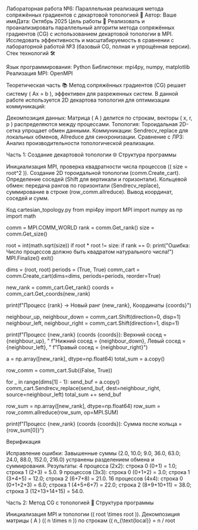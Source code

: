 Лабораторная работа №6: Параллельная реализация метода сопряжённых градиентов с декартовой топологией 🚀
Автор: Ваше имяДата: Октябрь 2025
Цель работы 🎯
Реализовать и проанализировать параллельный алгоритм метода сопряжённых градиентов (CG) с использованием декартовой топологии в MPI. Исследовать эффективность и масштабируемость в сравнении с лабораторной работой №3 (базовый CG, полная и упрощённая версии).
Стек технологий 🛠️

Язык программирования: Python
Библиотеки: mpi4py, numpy, matplotlib
Реализация MPI: OpenMPI

Теоретическая часть 📚
Метод сопряжённых градиентов (CG) решает систему ( Ax = b ), эффективен для разреженных систем. В данной работе используется 2D декартова топология для оптимизации коммуникаций:

Декомпозиция данных: Матрица ( A ) делится по строкам, векторы ( x, r, p ) распределяются между процессами.
Топология: Тороидальная 2D-сетка упрощает обмен данными.
Коммуникации: Sendrecv_replace для локальных обменов, Allreduce для синхронизации.
Сравнение с ЛР3: Анализ производительности топологической реализации.

Часть 1: Создание декартовой топологии 🌐
Структура программы

Инициализация MPI, проверка квадратности числа процессов (( size = root^2 )).
Создание 2D тороидальной топологии (comm.Create_cart).
Определение соседей (Shift для вертикали и горизонтали).
Кольцевой обмен: передача рангов по горизонтали (Sendrecv_replace), суммирование в строке (row_comm.allreduce).
Вывод координат, соседей и сумм.

Код
cartesian_topology.py
from mpi4py import MPI
import numpy as np
import math

comm = MPI.COMM_WORLD
rank = comm.Get_rank()
size = comm.Get_size()

root = int(math.sqrt(size))
if root * root != size:
    if rank == 0:
        print("Ошибка: Число процессов должно быть квадратом натурального числа!")
    MPI.Finalize()
    exit()

dims = (root, root)
periods = (True, True)
comm_cart = comm.Create_cart(dims=dims, periods=periods, reorder=True)

new_rank = comm_cart.Get_rank()
coords = comm_cart.Get_coords(new_rank)

print(f"Процесс {rank} -> Новый ранг {new_rank}, Координаты {coords}")

neighbour_up, neighbour_down = comm_cart.Shift(direction=0, disp=1)
neighbour_left, neighbour_right = comm_cart.Shift(direction=1, disp=1)

print(f"Процесс {new_rank} (coords {coords}): Верхний сосед = {neighbour_up}, "
      f"Нижний сосед = {neighbour_down}, Левый сосед = {neighbour_left}, "
      f"Правый сосед = {neighbour_right}")

a = np.array([new_rank], dtype=np.float64)
total_sum = a.copy()

row_comm = comm_cart.Sub((False, True))

for _ in range(dims[1] - 1):
    send_buf = a.copy()
    comm_cart.Sendrecv_replace(send_buf, dest=neighbour_right, source=neighbour_left)
    total_sum += send_buf

row_sum = np.array([new_rank], dtype=np.float64)
row_sum = row_comm.allreduce(row_sum, op=MPI.SUM)

print(f"Процесс {new_rank} (coords {coords}): Сумма после кольца = {row_sum[0]}")

Верификация

Исправление ошибки: Завышенные суммы (2.0, 10.0; 9.0, 36.0, 63.0; 24.0, 88.0, 152.0, 216.0) устранены разделением обмена и суммирования.
Результаты:
4 процесса (2x2): строка 0 (0+1) = 1.0; строка 1 (2+3) = 5.0.
9 процессов (3x3): строка 0 (0+1+2) = 3.0; строка 1 (3+4+5) = 12.0; строка 2 (6+7+8) = 21.0.
16 процессов (4x4): строка 0 (0+1+2+3) = 6.0; строка 1 (4+5+6+7) = 22.0; строка 2 (8+9+10+11) = 38.0; строка 3 (12+13+14+15) = 54.0.



Часть 2: Метод CG с топологией 🔄
Структура программы

Инициализация MPI и топологии (( root \times root )).
Декомпозиция матрицы ( A ) (( n \times n )) по строкам (( n_{\text{local}} = n / root
